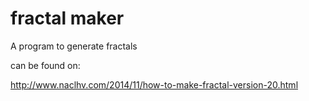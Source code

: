 # fractal maker

A program to generate fractals

can be found on:

http://www.naclhv.com/2014/11/how-to-make-fractal-version-20.html
